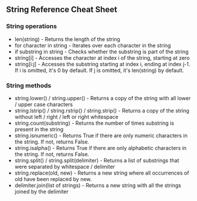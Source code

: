 ## String Reference Cheat Sheet

### String operations
* len(string) - Returns the length of the string
* for character in string - Iterates over each character in the string
* if substring in string - Checks whether the substring is part of the string
* string[i] - Accesses the character at index i of the string, starting at zero
* string[i:j] - Accesses the substring starting at index i, ending at index j-1. If i is omitted, it's 0 by default. If j is omitted, it's len(string) by default.

### String methods
* string.lower() / string.upper() - Returns a copy of the string with all lower / upper case characters
* string.lstrip() / string.rstrip() / string.strip() - Returns a copy of the string without left / right / left or right whitespace
* string.count(substring) - Returns the number of times substring is present in the string
* string.isnumeric() - Returns True if there are only numeric characters in the string. If not, returns False.
* string.isalpha() - Returns True if there are only alphabetic characters in the string. If not, returns False.
* string.split() / string.split(delimiter) - Returns a list of substrings that were separated by whitespace / delimiter
* string.replace(old, new) - Returns a new string where all occurrences of old have been replaced by new.
* delimiter.join(list of strings) - Returns a new string with all the strings joined by the delimiter
